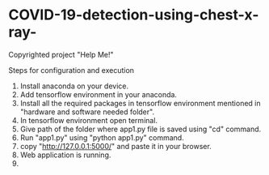 # COVID-19-detection-using-chest-x-ray- 
Copyrighted project
"Help Me!"

Steps for configuration and execution

1. Install anaconda on your device.
2. Add tensorflow environment in your anaconda.
3. Install all the required packages in tensorflow environment mentioned in "hardware and software needed folder".
4. In tensorflow environment open terminal.
5. Give path of the folder where app1.py file is saved using "cd" command.
6. Run "app1.py" using "python app1.py" command.
7. copy "http://127.0.0.1:5000/" and paste it in your browser.
8. Web application is running.
9. 
